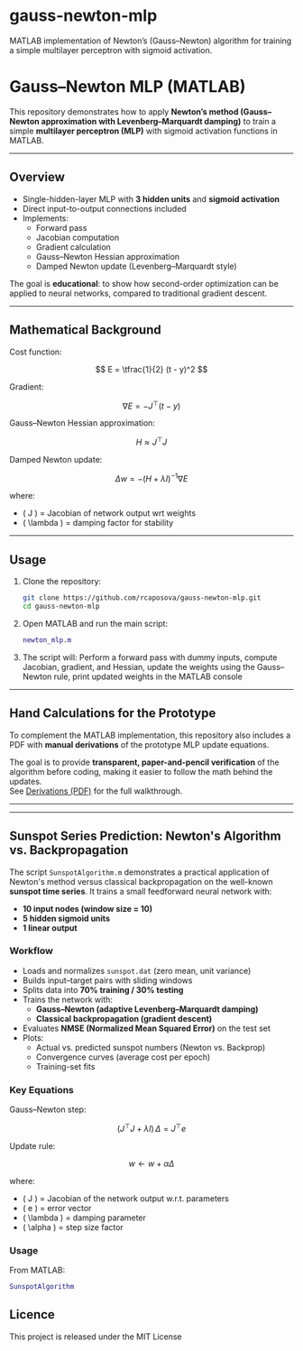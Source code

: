 # gauss-newton-mlp
MATLAB implementation of Newton’s (Gauss–Newton) algorithm for training a simple multilayer perceptron with sigmoid activation.
# Gauss–Newton MLP (MATLAB)

This repository demonstrates how to apply **Newton’s method (Gauss–Newton approximation with Levenberg–Marquardt damping)** to train a simple **multilayer perceptron (MLP)** with sigmoid activation functions in MATLAB.

---

## Overview

- Single-hidden-layer MLP with **3 hidden units** and **sigmoid activation**  
- Direct input-to-output connections included  
- Implements:
  - Forward pass
  - Jacobian computation
  - Gradient calculation
  - Gauss–Newton Hessian approximation
  - Damped Newton update (Levenberg–Marquardt style)

The goal is **educational**: to show how second-order optimization can be applied to neural networks, compared to traditional gradient descent.

---

## Mathematical Background

Cost function:

$$
E = \tfrac{1}{2} (t - y)^2
$$

Gradient:

$$
\nabla E = -J^\top (t - y)
$$

Gauss–Newton Hessian approximation:

$$
H \approx J^\top J
$$

Damped Newton update:

$$
\Delta w = - (H + \lambda I)^{-1} \nabla E
$$

where:
- \( J \) = Jacobian of network output wrt weights  
- \( \lambda \) = damping factor for stability

---

## Usage

1. Clone the repository:
   ```bash
   git clone https://github.com/rcaposova/gauss-newton-mlp.git
   cd gauss-newton-mlp

2. Open MATLAB and run the main script:
   ```matlab
   newton_mlp.m

3. The script will: Perform a forward pass with dummy inputs, compute Jacobian, gradient, and Hessian, update the weights using the Gauss–Newton rule, print updated weights in the MATLAB console

---

## Hand Calculations for the Prototype

To complement the MATLAB implementation, this repository also includes a PDF with **manual derivations** of the prototype MLP update equations.   

The goal is to provide **transparent, paper-and-pencil verification** of the algorithm before coding, making it easier to follow the math behind the updates.  
See [Derivations (PDF)](derivations.pdf) for the full walkthrough.

---

---

## Sunspot Series Prediction: Newton's Algorithm vs. Backpropagation

The script `SunspotAlgorithm.m` demonstrates a practical application of Newton's method versus classical backpropagation on the well-known **sunspot time series**. It trains a small feedforward neural network with:

- **10 input nodes (window size = 10)**
- **5 hidden sigmoid units**
- **1 linear output**

### Workflow
- Loads and normalizes `sunspot.dat` (zero mean, unit variance)  
- Builds input–target pairs with sliding windows  
- Splits data into **70% training / 30% testing**  
- Trains the network with:
  - **Gauss–Newton (adaptive Levenberg–Marquardt damping)**
  - **Classical backpropagation (gradient descent)**
- Evaluates **NMSE (Normalized Mean Squared Error)** on the test set  
- Plots:
  - Actual vs. predicted sunspot numbers (Newton vs. Backprop)  
  - Convergence curves (average cost per epoch)  
  - Training-set fits

### Key Equations
Gauss–Newton step:

$$
(J^\top J + \lambda I)\,\Delta = J^\top e
$$

Update rule:

$$
w \leftarrow w + \alpha \Delta
$$

where:  
- \( J \) = Jacobian of the network output w.r.t. parameters  
- \( e \) = error vector  
- \( \lambda \) = damping parameter  
- \( \alpha \) = step size factor  

### Usage
From MATLAB:

```matlab
SunspotAlgorithm
```

## Licence

This project is released under the MIT License
